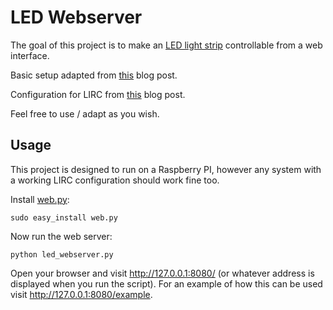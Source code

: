 # LED Webserver

The goal of this project is to make an
[LED light strip](http://www.dx.com/p/300796) controllable from a web interface.

Basic setup adapted from
[this](http://alexba.in/blog/2013/01/06/setting-up-lirc-on-the-raspberrypi/)
blog post.

Configuration for LIRC from
[this](http://ocsovszki-dorian.blogspot.co.nz/2015/06/controlling-tingkam-5050rgb-led-strip.html)
blog post.

Feel free to use / adapt as you wish.

## Usage

This project is designed to run on a Raspberry PI, however any system with a
working LIRC configuration should work fine too.

Install [web.py](http://webpy.org):

```
sudo easy_install web.py
```

Now run the web server:

```
python led_webserver.py
```

Open your browser and visit http://127.0.0.1:8080/ (or whatever address is
displayed when you run the script). For an example of how this can be used
visit http://127.0.0.1:8080/example.
